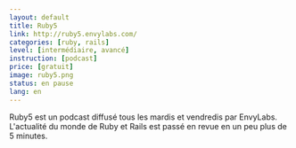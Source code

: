```yaml
---
layout: default
title: Ruby5
link: http://ruby5.envylabs.com/
categories: [ruby, rails]
level: [intermédiaire, avancé]
instruction: [podcast]
price: [gratuit]
image: ruby5.png
status: en pause
lang: en
---
```


Ruby5 est un podcast diffusé tous les mardis et vendredis par EnvyLabs. L'actualité du monde de Ruby et Rails est passé en revue en un peu plus de 5 minutes.
